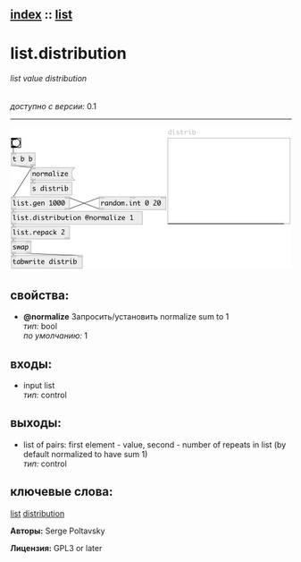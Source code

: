 [index](index.html) :: [list](category_list.html)
---

# list.distribution

###### list value distribution

*доступно с версии:* 0.1

---




[![example](../examples/img/list.distribution.jpg)](../examples/pd/list.distribution.pd)







## свойства:

* **@normalize** 
Запросить/установить normalize sum to 1<br>
_тип:_ bool<br>
_по умолчанию:_ 1<br>



## входы:

* input list<br>
_тип:_ control



## выходы:

* list of pairs: first element - value, second - number of repeats in list (by default normalized to have sum 1)<br>
_тип:_ control



## ключевые слова:

[list](keywords/list.html)
[distribution](keywords/distribution.html)






**Авторы:** Serge Poltavsky




**Лицензия:** GPL3 or later





